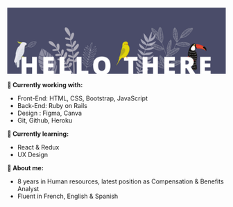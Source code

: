 ![](images/banner.png)

**🚀 Currently working with:**

- Front-End: HTML, CSS, Bootstrap, JavaScript
- Back-End: Ruby on Rails
- Design : Figma, Canva
- Git, Github, Heroku

**🌱 Currently learning:**

- React & Redux
- UX Design

**🌝 About me:**

- 8 years in Human resources, latest position as Compensation & Benefits Analyst
- Fluent in French, English & Spanish 